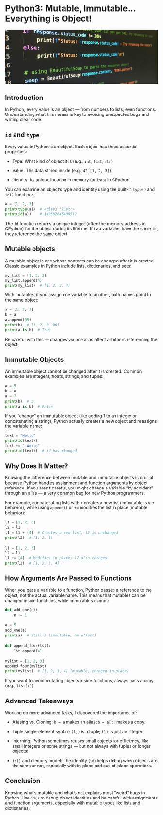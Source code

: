 # Python3: Mutable, Immutable… Everything is Object!

![Python image](https://raw.githubusercontent.com/Genia888/holbertonschool-higher_level_programming/main/python-everything_is_object/python.jpg)

## Introduction
In Python, every value is an object — from numbers to lists, even functions. Understanding what this means is key to avoiding unexpected bugs and writing clear code.

## ````id```` and ````type````
Every value in Python is an object. Each object has three essential properties:

- Type: What kind of object it is (e.g., ````int````, ````list````, ````str````)

- Value: The data stored inside (e.g., ````42````, ````[1, 2, 3]````)

- Identity: Its unique location in memory (at least in CPython).

You can examine an object’s type and identity using the built-in ````type()```` and ````id()```` functions:
````python
a = [1, 2, 3]
print(type(a))  # <class 'list'>
print(id(a))    # 140582645400512
````
The ````id```` function returns a unique integer (often the memory address in CPython) for the object during its lifetime. If two variables have the same ````id````, they reference the same object.

## Mutable objects
A mutable object is one whose contents can be changed after it is created. Classic examples in Python include lists, dictionaries, and sets:
````python
my_list = [1, 2, 3]
my_list.append(4)
print(my_list)  # [1, 2, 3, 4]
````
With mutables, if you assign one variable to another, both names point to the same object:
````python
a = [1, 2, 3]
b = a
a.append(99)
print(b)  # [1, 2, 3, 99]
print(a is b)  # True
````
Be careful with this — changes via one alias affect all others referencing the object!

## Immutable Objects
An immutable object cannot be changed after it is created. Common examples are integers, floats, strings, and tuples:
````python
a = 5
b = a
a = 7
print(b)  # 5
print(a is b)  # False
````
If you “change” an immutable object (like adding 1 to an integer or concatenating a string), Python actually creates a new object and reassigns the variable name:
````python
text = "Hello"
print(id(text))
text += " World"
print(id(text))  # id has changed
`````

## Why Does It Matter?
Knowing the difference between mutable and immutable objects is crucial because Python handles assignment and function arguments by object reference. If you aren’t careful, you might change a variable “by accident” through an alias — a very common bug for new Python programmers.

For example, concatenating lists with ````+```` creates a new list (immutable-style behavior), while using ````append()```` or ````+=```` modifies the list in place (mutable behavior):
````python
l1 = [1, 2, 3]
l2 = l1
l1 = l1 + [4]  # Creates a new list; l2 is unchanged
print(l2)  # [1, 2, 3]

l1 = [1, 2, 3]
l2 = l1
l1 += [4]  # Modifies in place; l2 also changes
print(l2)  # [1, 2, 3, 4]
````
## How Arguments Are Passed to Functions
When you pass a variable to a function, Python passes a reference to the object, not the actual variable name. This means that mutables can be changed inside functions, while immutables cannot:
````python
def add_one(n):
    n += 1

a = 5
add_one(a)
print(a)  # Still 5 (immutable, no effect)

def append_four(lst):
    lst.append(4)

mylist = [1, 2, 3]
append_four(mylist)
print(mylist)  # [1, 2, 3, 4] (mutable, changed in place)
````
If you want to avoid mutating objects inside functions, always pass a copy (e.g., ````list[:]````)

## Advanced Takeaways
Working on more advanced tasks, I discovered the importance of:

- Aliasing vs. Cloning: ````b = a```` makes an alias; ````b = a[:]```` makes a copy.

- Tuple single-element syntax: ````(1,)```` is a tuple; ````(1)```` is just an integer.

- Interning: Python sometimes reuses small objects for efficiency, like small integers or some strings — but not always with tuples or longer objects!

- ````id()```` and memory model: The identity (````id````) helps debug when objects are the same or not, especially with in-place and out-of-place operations.

## Conclusion
Knowing what’s mutable and what’s not explains most “weird” bugs in Python. Use ````id()```` to debug object identities and be careful with assignments and function arguments, especially with mutable types like lists and dictionaries.